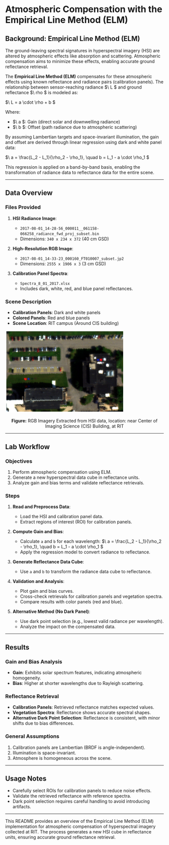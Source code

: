 
# Atmospheric Compensation with the Empirical Line Method (ELM)

## Background: Empirical Line Method (ELM)
The ground-leaving spectral signatures in hyperspectral imagery (HSI) are altered by atmospheric effects like absorption and scattering. Atmospheric compensation aims to minimize these effects, enabling accurate ground reflectance retrieval.

The **Empirical Line Method (ELM)** compensates for these atmospheric effects using known reflectance and radiance pairs (calibration panels). The relationship between sensor-reaching radiance $\ L \$ and ground reflectance $\ rho \$ is modeled as:

$\ L = a \cdot \rho + b \$

Where:
- $\ a \$: Gain (direct solar and downwelling radiance)
- $\ b \$: Offset (path radiance due to atmospheric scattering)

By assuming Lambertian targets and space-invariant illumination, the gain and offset are derived through linear regression using dark and white panel data:

$\ a = \frac{L_2 - L_1}{\rho_2 - \rho_1}, \quad b = L_1 - a \cdot \rho_1 \$

This regression is applied on a band-by-band basis, enabling the transformation of radiance data to reflectance data for the entire scene.

---

## Data Overview

### Files Provided
1. **HSI Radiance Image**:
   - `2017-08-01_14-28-56_000011__061158-066258_radiance_fwd_proj_subset.bin`
   - Dimensions: `340 x 234 x 372` (40 cm GSD)

2. **High-Resolution RGB Image**:
   - `2017-08-01_14-33-23_000160_FT010007_subset.jp2`
   - Dimensions: `2555 x 1906 x 3` (3 cm GSD)

3. **Calibration Panel Spectra**:
   - `Spectra_8_01_2017.xlsx`
   - Includes dark, white, red, and blue panel reflectances.

### Scene Description
- **Calibration Panels**: Dark and white panels
- **Colored Panels**: Red and blue panels
- **Scene Location**: RIT campus (Around CIS building)

<p align="left">
  <img src="scene_location.png" alt="RIT Campus" width="75%" height="75%"/>
  <p style="text-align: center;"><strong>Figure:</strong> RGB Imagery Extracted from HSI data, location: near Center of Imaging Science (CIS) Building, at RIT</p>
</p>

---

## Lab Workflow

### Objectives
1. Perform atmospheric compensation using ELM.
2. Generate a new hyperspectral data cube in reflectance units.
3. Analyze gain and bias terms and validate reflectance retrievals.

### Steps
1. **Read and Preprocess Data**:
   - Load the HSI and calibration panel data.
   - Extract regions of interest (ROI) for calibration panels.

2. **Compute Gain and Bias**:
   - Calculate `a` and `b` for each wavelength:
    $\ a = \frac{L_2 - L_1}{\rho_2 - \rho_1}, \quad b = L_1 - a \cdot \rho_1 \$
   - Apply the regression model to convert radiance to reflectance.

3. **Generate Reflectance Data Cube**:
   - Use `a` and `b` to transform the radiance data cube to reflectance.

4. **Validation and Analysis**:
   - Plot gain and bias curves.
   - Cross-check retrievals for calibration panels and vegetation spectra.
   - Compare results with color panels (red and blue).

5. **Alternative Method (No Dark Panel)**:
   - Use dark point selection (e.g., lowest valid radiance per wavelength).
   - Analyze the impact on the compensated data.

---

## Results

### Gain and Bias Analysis
- **Gain**: Exhibits solar spectrum features, indicating atmospheric homogeneity.
- **Bias**: Higher at shorter wavelengths due to Rayleigh scattering.

### Reflectance Retrieval
- **Calibration Panels**: Retrieved reflectance matches expected values.
- **Vegetation Spectra**: Reflectance shows accurate spectral shapes.
- **Alternative Dark Point Selection**: Reflectance is consistent, with minor shifts due to bias differences.

### General Assumptions
1. Calibration panels are Lambertian (BRDF is angle-independent).
2. Illumination is space-invariant.
3. Atmosphere is homogeneous across the scene.

---

## Usage Notes
- Carefully select ROIs for calibration panels to reduce noise effects.
- Validate the retrieved reflectance with reference spectra.
- Dark point selection requires careful handling to avoid introducing artifacts.

---

This README provides an overview of the Empirical Line Method (ELM) implementation for atmospheric compensation of hyperspectral imagery collected at RIT. The process generates a new HSI cube in reflectance units, ensuring accurate ground reflectance retrieval.
